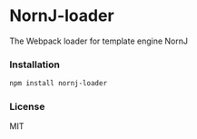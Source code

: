 # NornJ-loader
The Webpack loader for template engine NornJ

### Installation

```sh
npm install nornj-loader
```

### License

MIT
